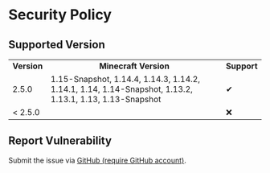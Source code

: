 # Security Policy

## Supported Version

<table>
  <tr>
    <td align="center"><strong>Version</strong></td>
    <td align="center"><strong>Minecraft Version</strong></td>
    <td align="center"><strong>Support</strong></td>
  </tr>
  <tr>
    <td>2.5.0</td>
    <td>1.15-Snapshot, 1.14.4, 1.14.3, 1.14.2, 1.14.1, 1.14, 1.14-Snapshot, 1.13.2, 1.13.1, 1.13, 1.13-Snapshot</td>
    <td>✔</td>
  </tr>
  <tr>
    <td>< 2.5.0</td>
    <td></td>
    <td>❌</td>
  </tr>
</table>

## Report Vulnerability

Submit the issue via [GitHub (require GitHub account)](https://github.com/hugoalh/Minecraft.Java.DataPack.NoItemDespawn/issues).
